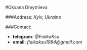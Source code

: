 #Oksana Dmytriieva

###Address:
_Kyiv, Ukraine_

###Contact:
* **telegram**: _@FialkaKsu_
* **email**: _fialkaksu1984@gmail.com_
